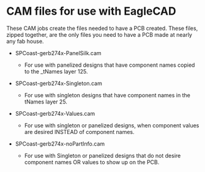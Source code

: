 CAM files for use with EagleCAD
===============================
These CAM jobs create the files needed to have a PCB created.  These files, zipped together, are the only files you need to have a PCB made at nearly any fab house.

  * SPCoast-gerb274x-PanelSilk.cam
    * For use with panelized designs that have component names copied to the _tNames layer 125.

  * SPCoast-gerb274x-Singleton.cam
    * For use with singleton designs that have component names in the tNames layer 25. 

  * SPCoast-gerb274x-Values.cam
    *  For use with singleton or panelized designs, when component values are desired INSTEAD of component names. 

  * SPCoast-gerb274x-noPartInfo.cam
    *  For use with Singleton or panelized designs that do not desire component names OR values to show up on the PCB. 

